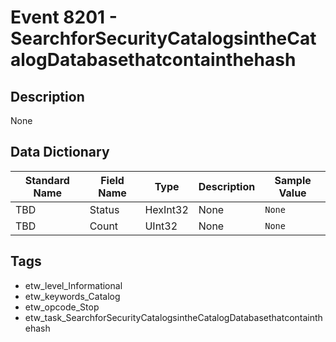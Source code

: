 # Event 8201 - SearchforSecurityCatalogsintheCatalogDatabasethatcontainthehash

## Description
None

## Data Dictionary
|Standard Name|Field Name|Type|Description|Sample Value|
|---|---|---|---|---|
|TBD|Status|HexInt32|None|`None`|
|TBD|Count|UInt32|None|`None`|

## Tags
* etw_level_Informational
* etw_keywords_Catalog
* etw_opcode_Stop
* etw_task_SearchforSecurityCatalogsintheCatalogDatabasethatcontainthehash